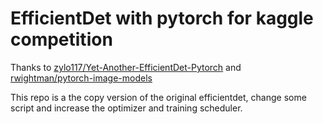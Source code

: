 # EfficientDet with pytorch for kaggle competition
Thanks to [zylo117/Yet-Another-EfficientDet-Pytorch](https://github.com/zylo117/Yet-Another-EfficientDet-Pytorch) and 
[rwightman/pytorch-image-models](https://github.com/rwightman/pytorch-image-models)

This repo is a the copy version of the original efficientdet, change some script and increase the 
optimizer and training scheduler.
